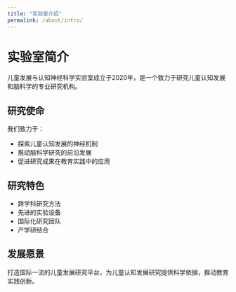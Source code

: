 ```yaml
---
title: "实验室介绍"
permalink: /about/intro/
---
```


# 实验室简介

儿童发展与认知神经科学实验室成立于2020年，是一个致力于研究儿童认知发展和脑科学的专业研究机构。

## 研究使命

我们致力于：
- 探索儿童认知发展的神经机制
- 推动脑科学研究的前沿发展
- 促进研究成果在教育实践中的应用

## 研究特色

- 跨学科研究方法
- 先进的实验设备
- 国际化研究团队
- 产学研结合

## 发展愿景

打造国际一流的儿童发展研究平台，为儿童认知发展研究提供科学依据，推动教育实践创新。 